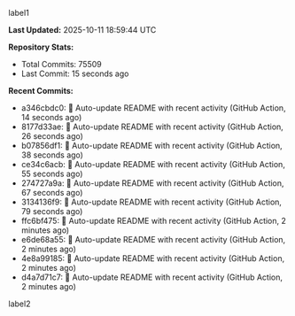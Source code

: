 
label1 
<!-- ACTIVITY_START -->
**Last Updated:** 2025-10-11 18:59:44 UTC

**Repository Stats:**
- Total Commits: 75509
- Last Commit: 15 seconds ago

**Recent Commits:**
- a346cbdc0: 🤖 Auto-update README with recent activity (GitHub Action, 14 seconds ago)
- 8177d33ae: 🤖 Auto-update README with recent activity (GitHub Action, 26 seconds ago)
- b07856df1: 🤖 Auto-update README with recent activity (GitHub Action, 38 seconds ago)
- ce34c6acb: 🤖 Auto-update README with recent activity (GitHub Action, 55 seconds ago)
- 274727a9a: 🤖 Auto-update README with recent activity (GitHub Action, 67 seconds ago)
- 3134136f9: 🤖 Auto-update README with recent activity (GitHub Action, 79 seconds ago)
- ffc6bf475: 🤖 Auto-update README with recent activity (GitHub Action, 2 minutes ago)
- e6de68a55: 🤖 Auto-update README with recent activity (GitHub Action, 2 minutes ago)
- 4e8a99185: 🤖 Auto-update README with recent activity (GitHub Action, 2 minutes ago)
- d4a7d71c7: 🤖 Auto-update README with recent activity (GitHub Action, 2 minutes ago)
<!-- ACTIVITY_END -->

label2
